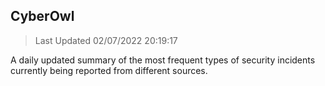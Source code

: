 ## CyberOwl 
> Last Updated 02/07/2022 20:19:17 


A daily updated summary of the most frequent types of security incidents currently being reported from different sources.

